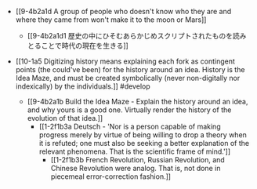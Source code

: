- [[9-4b2a1d A group of people who doesn't know who they are and where they came from won't make it to the moon or Mars]]
	- [[9-4b2a1d1 歴史の中にひそむあらかじめスクリプトされたものを読みとることで時代の現在を生きる]]

- [[10-1a5 Digitizing history means explaining each fork as contingent points (the could've been) for the history around an idea. History is the Idea Maze, and must be created symbolically (never non-digitally nor indexically) by the individuals.]] #develop
	- [[9-4b2a1b Build the Idea Maze - Explain the history around an idea, and why yours is a good one. Virtually render the history of the evolution of that idea.]]
		- [[1-2f1b3a Deutsch - 'Nor is a person capable of making progress merely by virtue of being willing to drop a theory when it is refuted; one must also be seeking a better explanation of the relevant phenomena. That is the scientific frame of mind.']]
			- [[1-2f1b3b French Revolution, Russian Revolution, and Chinese Revolution were analog. That is, not done in piecemeal error-correction fashion.]]
